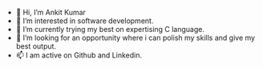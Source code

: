 - 👋 Hi, I’m Ankit Kumar
- 👀 I’m interested in software development.
- 🌱 I’m currently trying my best on expertising C language.
- 💞️ I’m looking for an opportunity where i can polish my skills and give my best output.
- 📫 I am active on Github and Linkedin.

<!---
Ankit51299/Ankit51299 is a ✨ special ✨ repository because its `README.md` (this file) appears on your GitHub profile.
You can click the Preview link to take a look at your changes.
--->
